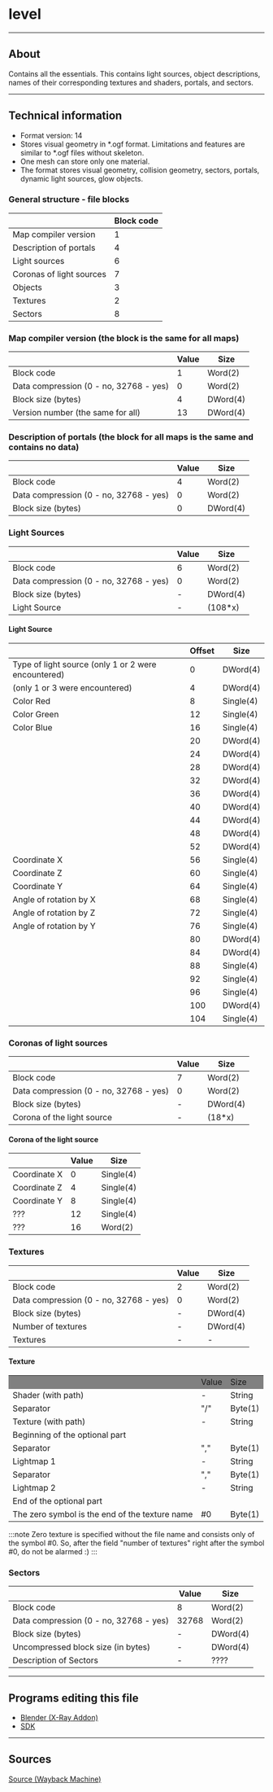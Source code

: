 # level

___

## About

Contains all the essentials. This contains light sources, object descriptions, names of their corresponding textures and shaders, portals, and sectors.

___

## Technical information

- Format version: 14
- Stores visual geometry in *.ogf format. Limitations and features are similar to \*.ogf files without skeleton.
- One mesh can store only one material.
- The format stores visual geometry, collision geometry, sectors, portals, dynamic light sources, glow objects.

### General structure - file blocks

|  | Block code |
|---|---|
| Map compiler version | 1 |
| Description of portals | 4 |
| Light sources | 6 |
| Coronas of light sources | 7 |
| Objects | 3 |
| Textures | 2 |
| Sectors | 8 |

### Map compiler version (the block is the same for all maps)

|  | Value | Size |
|---|---|---|
| Block code | 1 | Word(2) |
| Data compression (0 - no, 32768 - yes) | 0 | Word(2) |
| Block size (bytes) | 4 | DWord(4) |
| Version number (the same for all) | 13 | DWord(4) |

### Description of portals (the block for all maps is the same and contains no data)

|  | Value | Size |
|---|---|---|
| Block code | 4 | Word(2) |
| Data compression (0 - no, 32768 - yes) | 0 | Word(2) |
| Block size (bytes) | 0 | DWord(4) |

### Light Sources

|  | Value | Size |
|---|---|---|
| Block code | 6 | Word(2) |
| Data compression (0 - no, 32768 - yes) | 0 | Word(2) |
| Block size (bytes) | - | DWord(4) |
| Light Source | - | (108*х) |

#### Light Source

|  | Offset | Size |
|---|---|---|
| Type of light source (only 1 or 2 were encountered) | 0 | DWord(4) |
| (only 1 or 3 were encountered) | 4 | DWord(4) |
| Color Red | 8 | Single(4) |
| Color Green | 12 | Single(4) |
| Color Blue | 16 | Single(4) |
|  | 20 | DWord(4) |
|  | 24 | DWord(4) |
|  | 28 | DWord(4) |
|  | 32 | DWord(4) |
|  | 36 | DWord(4) |
|  | 40 | DWord(4) |
|  | 44 | DWord(4) |
|  | 48 | DWord(4) |
|  | 52 | DWord(4) |
| Coordinate X | 56 | Single(4) |
| Coordinate Z | 60 | Single(4) |
| Coordinate Y | 64 | Single(4) |
| Angle of rotation by X | 68 | Single(4) |
| Angle of rotation by Z | 72 | Single(4) |
| Angle of rotation by Y | 76 | Single(4) |
|  | 80 | DWord(4) |
|  | 84 | DWord(4) |
|  | 88 | Single(4) |
|  | 92 | Single(4) |
|  | 96 | Single(4) |
|  | 100 | DWord(4) |
|  | 104 | Single(4) |

### Coronas of light sources

|  | Value | Size |
|---|---|---|
| Block code | 7 | Word(2) |
| Data compression (0 - no, 32768 - yes) | 0 | Word(2) |
| Block size (bytes) | - | DWord(4) |
| Corona of the light source | - | (18*х) |

#### Corona of the light source

|  | Value | Size |
|---|---|---|
| Coordinate X | 0 | Single(4) |
| Coordinate Z | 4 | Single(4) |
| Coordinate Y | 8 | Single(4) |
| ??? | 12 | Single(4) |
| ??? | 16 | Word(2) |

### Textures

|  | Value | Size |
|---|---|---|
| Block code | 2 | Word(2) |
| Data compression (0 - no, 32768 - yes) | 0 | Word(2) |
| Block size (bytes) | - | DWord(4) |
| Number of textures | - | DWord(4) |
| Textures | - | - |

#### Texture

<table>
 <tbody>
  <tr bgcolor="grey">
   <td></td>
   <td>Value</td>
   <td>Size</td>
  </tr>
  <tr>
   <td>Shader (with path)</td>
   <td>-</td>
   <td>String</td>
  </tr>
  <tr>
   <td>Separator</td>
   <td>"/"</td>
   <td>Byte(1)</td>
  </tr>
  <tr>
   <td>Texture (with path)</td>
   <td>-</td>
   <td>String</td>
  </tr>
  <tr>
   <td colspan="3">Beginning of the optional part</td>
  </tr>
  <tr>
   <td>Separator</td>
   <td>","</td>
   <td>Byte(1)</td>
  </tr>
  <tr>
   <td>Lightmap 1</td>
   <td>-</td>
   <td>String</td>
  </tr>
  <tr>
   <td>Separator</td>
   <td>","</td>
   <td>Byte(1)</td>
  </tr>
  <tr>
   <td>Lightmap 2</td>
   <td>-</td>
   <td>String</td>
  </tr>
  <tr>
   <td colspan="3">End of the optional part</td>
  </tr>
  <tr>
   <td>The zero symbol is the end of the texture name</td>
   <td>#0</td>
   <td>Byte(1)</td>
  </tr>
 </tbody>
</table>

:::note
Zero texture is specified without the file name and consists only of the symbol #0. So, after the field "number of textures" right after the symbol #0, do not be alarmed :)
:::

### Sectors

|  | Value | Size |
|---|---|---|
| Block code | 8 | Word(2) |
| Data compression (0 - no, 32768 - yes) | 32768 | Word(2) |
| Block size (bytes) | - | DWord(4) |
| Uncompressed block size (in bytes) | - | DWord(4) |
| Description of Sectors | - | ???? |

___

## Programs editing this file

- [Blender (X-Ray Addon)](../../../modding-tools/blender/blender-x-ray-addon-summary.md)
- [SDK](../../../modding-tools/sdk/README.md)

___

## Sources

[Source (Wayback Machine)](https://web.archive.org/web/20220807151701/http://stalkerin.gameru.net/wiki/index.php?title=Level)
